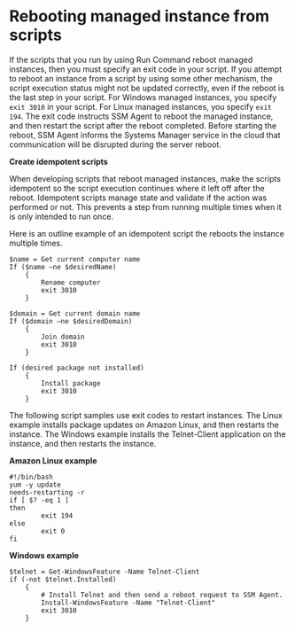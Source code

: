 # Rebooting managed instance from scripts<a name="send-commands-reboot"></a>

If the scripts that you run by using Run Command reboot managed instances, then you must specify an exit code in your script\. If you attempt to reboot an instance from a script by using some other mechanism, the script execution status might not be updated correctly, even if the reboot is the last step in your script\. For Windows managed instances, you specify `exit 3010` in your script\. For Linux managed instances, you specify `exit 194`\. The exit code instructs SSM Agent to reboot the managed instance, and then restart the script after the reboot completed\. Before starting the reboot, SSM Agent informs the Systems Manager service in the cloud that communication will be disrupted during the server reboot\.

**Create idempotent scripts**

When developing scripts that reboot managed instances, make the scripts idempotent so the script execution continues where it left off after the reboot\. Idempotent scripts manage state and validate if the action was performed or not\. This prevents a step from running multiple times when it is only intended to run once\.

Here is an outline example of an idempotent script the reboots the instance multiple times\.

```
$name = Get current computer name
If ($name –ne $desiredName) 
	{
		Rename computer
		exit 3010
	}
            
$domain = Get current domain name
If ($domain –ne $desiredDomain) 
	{
		Join domain
		exit 3010
	}
            
If (desired package not installed) 
	{
		Install package
		exit 3010
	}
```

The following script samples use exit codes to restart instances\. The Linux example installs package updates on Amazon Linux, and then restarts the instance\. The Windows example installs the Telnet\-Client application on the instance, and then restarts the instance\. 

**Amazon Linux example**

```
#!/bin/bash
yum -y update
needs-restarting -r
if [ $? -eq 1 ]
then
        exit 194
else
        exit 0
fi
```

**Windows example**

```
$telnet = Get-WindowsFeature -Name Telnet-Client
if (-not $telnet.Installed)
	{ 
		# Install Telnet and then send a reboot request to SSM Agent.
		Install-WindowsFeature -Name "Telnet-Client"
		exit 3010 
	}
```
